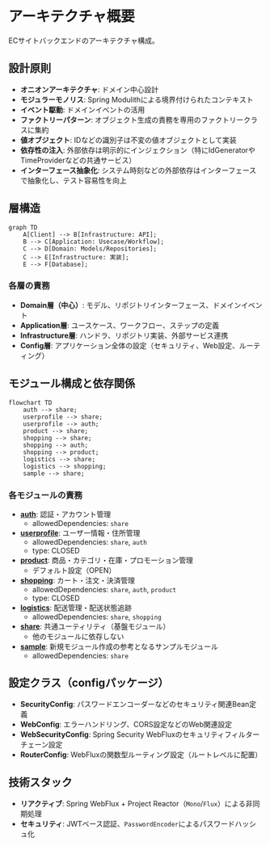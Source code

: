 # アーキテクチャ概要

ECサイトバックエンドのアーキテクチャ構成。

## 設計原則

- **オニオンアーキテクチャ**: ドメイン中心設計
- **モジュラーモノリス**: Spring Modulithによる境界付けられたコンテキスト
- **イベント駆動**: ドメインイベントの活用
- **ファクトリーパターン**: オブジェクト生成の責務を専用のファクトリークラスに集約
- **値オブジェクト**: IDなどの識別子は不変の値オブジェクトとして実装
- **依存性の注入**: 外部依存は明示的にインジェクション（特にIdGeneratorやTimeProviderなどの共通サービス）
- **インターフェース抽象化**: システム時刻などの外部依存はインターフェースで抽象化し、テスト容易性を向上

## 層構造

```mermaid
graph TD
    A[Client] --> B[Infrastructure: API];
    B --> C[Application: Usecase/Workflow];
    C --> D[Domain: Models/Repositories];
    C --> E[Infrastructure: 実装];
    E --> F[Database];
```

### 各層の責務

- **Domain層（中心）**: モデル、リポジトリインターフェース、ドメインイベント
- **Application層**: ユースケース、ワークフロー、ステップの定義
- **Infrastructure層**: ハンドラ、リポジトリ実装、外部サービス連携
- **Config層**: アプリケーション全体の設定（セキュリティ、Web設定、ルーティング）

## モジュール構成と依存関係

```mermaid
flowchart TD
    auth --> share;
    userprofile --> share;
    userprofile --> auth;
    product --> share;
    shopping --> share;
    shopping --> auth;
    shopping --> product;
    logistics --> share;
    logistics --> shopping;
    sample --> share;
```

### 各モジュールの責務

- **[auth](./05_MODULES/auth/README.md)**: 認証・アカウント管理
  - allowedDependencies: `share`
- **[userprofile](./05_MODULES/userprofile/README.md)**: ユーザー情報・住所管理
  - allowedDependencies: `share`, `auth`
  - type: CLOSED
- **[product](./05_MODULES/product/README.md)**: 商品・カテゴリ・在庫・プロモーション管理
  - デフォルト設定（OPEN）
- **[shopping](./05_MODULES/shopping/README.md)**: カート・注文・決済管理
  - allowedDependencies: `share`, `auth`, `product`
  - type: CLOSED
- **[logistics](./05_MODULES/logistics/README.md)**: 配送管理・配送状態追跡
  - allowedDependencies: `share`, `shopping`
- **[share](./05_MODULES/share/README.md)**: 共通ユーティリティ（基盤モジュール）
  - 他のモジュールに依存しない
- **[sample](./05_MODULES/sample/README.md)**: 新規モジュール作成の参考となるサンプルモジュール
  - allowedDependencies: `share`

## 設定クラス（configパッケージ）

- **SecurityConfig**: パスワードエンコーダーなどのセキュリティ関連Bean定義
- **WebConfig**: エラーハンドリング、CORS設定などのWeb関連設定
- **WebSecurityConfig**: Spring Security WebFluxのセキュリティフィルターチェーン設定
- **RouterConfig**: WebFluxの関数型ルーティング設定（ルートレベルに配置）

## 技術スタック

- **リアクティブ**: Spring WebFlux + Project Reactor（`Mono`/`Flux`）による非同期処理
- **セキュリティ**: JWTベース認証、`PasswordEncoder`によるパスワードハッシュ化